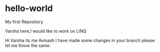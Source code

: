 # hello-world
My first Repository

Varsha here,I would like to work on LINQ


Hi Varsha its me Avinash I have made some changes in your branch please let me Know the same.
